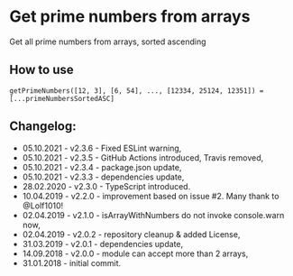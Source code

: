 # Get prime numbers from arrays

Get all prime numbers from arrays, sorted ascending

## How to use

```
getPrimeNumbers([12, 3], [6, 54], ..., [12334, 25124, 12351]) = [...primeNumbersSortedASC]
```

## Changelog:

- 05.10.2021 - v2.3.6 - Fixed ESLint warning,
- 05.10.2021 - v2.3.5 - GitHub Actions introduced, Travis removed,
- 05.10.2021 - v2.3.4 - package.json update,
- 05.10.2021 - v2.3.3 - dependencies update,
- 28.02.2020 - v2.3.0 - TypeScript introduced.
- 10.04.2019 - v2.2.0 - improvement based on issue #2. Many thank to @Lolf1010!
- 02.04.2019 - v2.1.0 - isArrayWithNumbers do not invoke console.warn now,
- 02.04.2019 - v2.0.2 - repository cleanup & added License,
- 31.03.2019 - v2.0.1 - dependencies update,
- 14.09.2018 - v2.0.0 - module can accept more than 2 arrays,
- 31.01.2018 - initial commit.
